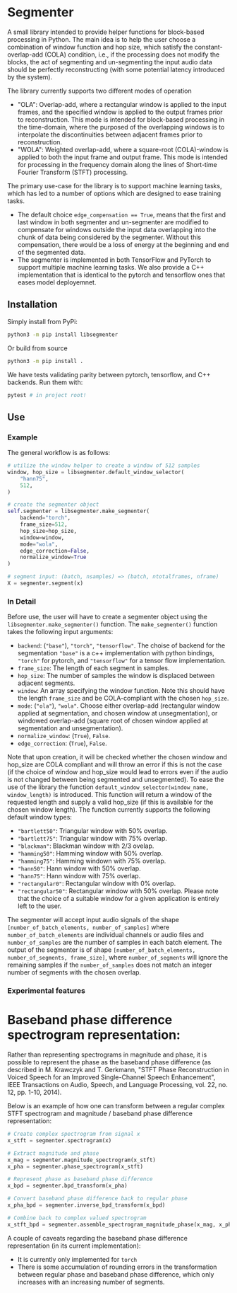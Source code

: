 # Segmenter
A small library intended to provide helper functions for block-based processing in Python.
The main idea is to help the user choose a combination of window function and hop size, which satisfy the constant-overlap-add (COLA) condition, i.e., 
if the processing does not modify the blocks, the act of segmenting and un-segmenting the input audio data should be perfectly reconstructing (with some potential latency introduced by the system).

The library currently supports two different modes of operation
 - "OLA": Overlap-add, where a rectangular window is applied to the input frames, and the specified window is applied to the output frames prior to reconstruction. This mode is intended for block-based processing in the time-domain, where the purposed of the overlapping windows is to interpolate the discontinuities between adjacent frames prior to reconstruction.
 - "WOLA": Weighted overlap-add, where a square-root (COLA)-window is applied to both the input frame and output frame. This mode is intended for processing in the frequency domain along the lines of Short-time Fourier Transform (STFT) processing.

The primary use-case for the library is to support machine learning tasks, which has led to a number of options which are designed to ease training tasks.
 - The default choice `edge_compensation == True`, means that the first and last window in both segmenter and un-segmenter are modified to compensate for windows outside the input data overlapping into the chunk of data being considered by the segmenter. Without this compensation, there would be a loss of energy at the beginning and end of the segmented data.
 - The segmenter is implemented in both TensorFlow and PyTorch to support multiple machine learning tasks. We also provide a C++ implementation that is identical to the pytorch and tensorflow ones that eases model deployemnet.

## Installation
Simply install from PyPi:
```bash
python3 -m pip install libsegmenter
```
Or build from source
```bash
python3 -m pip install .
```
We have tests validating parity between pytorch, tensorflow, and C++ backends. Run them with:
```bash
pytest # in project root!
```

## Use
### Example
The general workflow is as follows:
```python
# utilize the window helper to create a window of 512 samples
window, hop_size = libsegmenter.default_window_selector(
    "hann75",
    512,
)

# create the segmenter object
self.segmenter = libsegmenter.make_segmenter(
    backend="torch",
    frame_size=512,
    hop_size=hop_size,
    window=window,
    mode="wola",
    edge_correction=False,
    normalize_window=True
)

# segment input: (batch, nsamples) => (batch, ntotalframes, nframe)
X = segmenter.segment(x)
```
### In Detail
Before use, the user will have to create a segmenter object using the `libsegmenter.make_segmenter()` function. The `make_segmenter()` function takes the following input arguments:
 - `backend`: (`"base"`), `"torch"`, `"tensorflow"`. The choise of backend for the segmentation `"base"` is a c++ implementation with python bindings, `"torch"` for pytorch, and `"tensorflow"` for a tensor flow implementation.
 - `frame_size`: The length of each segment in samples.
 - `hop_size`: The number of samples the window is displaced between adjacent segments.
 - `window`: An array specifying the window function. Note this should have the length `frame_size` and be COLA-compliant with the chosen `hop_size`.
 - `mode`: (`"ola"`), `"wola"`. Choose either overlap-add (rectangular window applied at segmentation, and chosen window at unsegmentation), or windowed overlap-add (square root of chosen window applied at segmentation and unsegmentation).
 - `normalize_window`: (`True`), `False`. 
 - `edge_correction`: (`True`), `False`.

Note that upon creation, it will be checked whether the chosen window and hop_size are COLA compliant and will throw an error if this is not the case (if the choice of window and hop_size would lead to errors even if the audio is not changed between being segmented and unsegmented). To ease the use of the library the function `default_window_selector(window_name, window_length)` is introduced. This function will return a window of the requested length and supply a valid hop_size (if this is available for the chosen window length). The function currently supports the following default window types:
 - `"bartlett50"`: Triangular window with 50% overlap.
 - `"bartlett75"`: Triangular window with 75% overlap.
 - `"blackman"`: Blackman window with 2/3 ovelap.
 - `"hamming50"`: Hamming window with 50% overlap.
 - `"hamming75"`: Hamming windown with 75% overlap.
 - `"hann50"`: Hann window with 50% overlap.
 - `"hann75"`: Hann window with 75% overlap.
 - `"rectangular0"`: Rectangular window with 0% overlap.
 - `"rectangular50"`: Rectangular window with 50% overlap.
Please note that the choice of a suitable window for a given application is entirely left to the user.

The segmenter will accept input audio signals of the shape `[number_of_batch_elements, number_of_samples]` where `number_of_batch_elements` are individual channels or audio files and `number_of_samples` are the number of samples in each batch element. The output of the segmenter is of shape `[number_of_batch_elements, number_of_segments, frame_size]`, where `number_of_segments` will ignore the remaining samples if the `number_of_samples` does not match an integer number of segments with the chosen overlap.

### Experimental features
# Baseband phase difference spectrogram representation:
Rather than representing spectrograms in magnitude and phase, it is possible to represent the phase as the baseband phase difference (as described in M. Krawczyk and T. Gerkmann, "STFT Phase Reconstruction in Voiced Speech for an Improved Single-Channel Speech Enhancement", IEEE Transactions on Audio, Speech, and Language Processing, vol. 22, no. 12, pp. 1-10, 2014). 

Below is an example of how one can transform between a regular complex STFT spectrogram and magnitude / baseband phase difference representation:
```python
# Create complex spectrogram from signal x
x_stft = segmenter.spectrogram(x)

# Extract magnitude and phase
x_mag = segmenter.magnitude_spectrogram(x_stft)
x_pha = segmenter.phase_spectrogram(x_stft)

# Represent phase as baseband phase difference
x_bpd = segmenter.bpd_transform(x_pha)

# Convert baseband phase difference back to regular phase
x_pha_bpd = segmenter.inverse_bpd_transform(x_bpd)

# Combine back to complex valued spectrogram
x_stft_bpd = segmenter.assemble_spectrogram_magnitude_phase(x_mag, x_pha_bpd)
```
A couple of caveats regarding the baseband phase difference representation (in its current implementation):
 - It is currently only implemented for `torch`
 - There is some accumulation of rounding errors in the transformation between regular phase and baseband phase difference, which only increases with an increasing number of segments.
